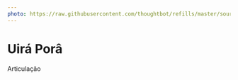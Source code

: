 ```yaml
---
photo: https://raw.githubusercontent.com/thoughtbot/refills/master/source/images/placeholder_logo_1_dark.png
---
```


# Uirá Porâ

Articulação
